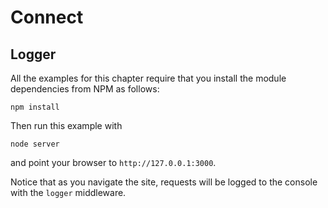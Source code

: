
# Connect

## Logger

All the examples for this chapter require that you install the module
dependencies from NPM as follows:

    npm install

Then run this example with

    node server

and point your browser to `http://127.0.0.1:3000`.

Notice that as you navigate the site, requests will be logged to the
console with the `logger` middleware.
